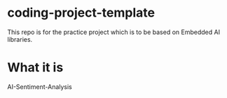 # coding-project-template
This repo is for the practice project which is to be based on Embedded AI libraries. 

# What it is
AI-Sentiment-Analysis
